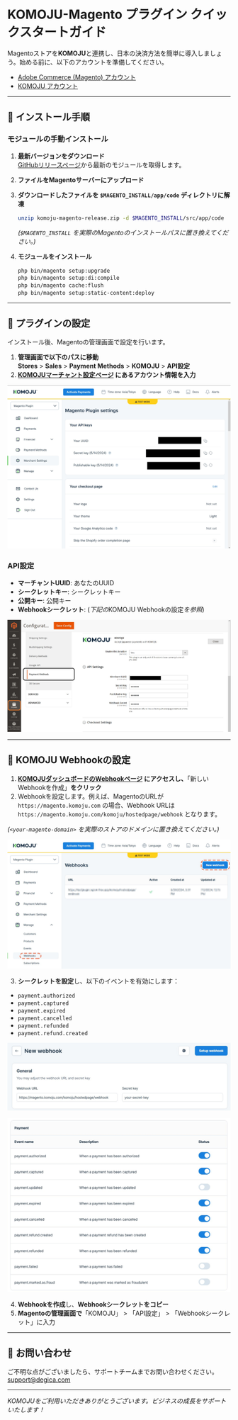 # KOMOJU-Magento プラグイン クイックスタートガイド

Magentoストアを**KOMOJU**と連携し、日本の決済方法を簡単に導入しましょう。始める前に、以下のアカウントを準備してください。

- [Adobe Commerce (Magento) アカウント](https://business.adobe.com/products/magento/magento-commerce.html)
- [KOMOJU アカウント](https://komoju.com/)

---

## 📌 インストール手順

### モジュールの手動インストール

1. **最新バージョンをダウンロード**  
   [GitHubリリースページ](https://github.com/degica/komoju-magento/releases)から最新のモジュールを取得します。
2. **ファイルをMagentoサーバーにアップロード**  
3. **ダウンロードしたファイルを `$MAGENTO_INSTALL/app/code` ディレクトリに解凍**  

    ```bash
    unzip komoju-magento-release.zip -d $MAGENTO_INSTALL/src/app/code
    ```

    *(`$MAGENTO_INSTALL` を実際のMagentoのインストールパスに置き換えてください。)*

4. **モジュールをインストール**  

    ```bash
    php bin/magento setup:upgrade
    php bin/magento setup:di:compile
    php bin/magento cache:flush
    php bin/magento setup:static-content:deploy
    ```

---

## 📌 プラグインの設定

インストール後、Magentoの管理画面で設定を行います。

1. **管理画面で以下のパスに移動**  
   **Stores** > **Sales** > **Payment Methods** > **KOMOJU** > **API設定**  
2. **[KOMOJUマーチャント設定ページ](https://komoju.com/admin/merchant_settings) にあるアカウント情報を入力**

![KOMOJU ダッシュボード](../assets/images/komoju_magento_setting.jpg "KOMOJU ダッシュボード")

### API設定
- **マーチャントUUID**: あなたのUUID  
- **シークレットキー**: シークレットキー  
- **公開キー**: 公開キー  
- **Webhookシークレット**: (*下記の*KOMOJU Webhookの設定*を参照*)

![Magento 設定](../assets/images/magento_configuration.jpg "KOMOJU ダッシュボード")

---

## 📌 KOMOJU Webhookの設定

1. **[KOMOJUダッシュボードのWebhookページ](https://komoju.com/merchant/webhooks) にアクセスし、**「新しいWebhookを作成」**をクリック**
2. Webhookを設定します。例えば、MagentoのURLが `https://magento.komoju.com` の場合、Webhook URLは `https://magento.komoju.com/komoju/hostedpage/webhook` となります。

*(`<your-magento-domain>` を実際のストアのドメインに置き換えてください。)*

![KOMOJU 新規Webhook作成](../assets/images/komoju_webhook_01.jpg "新しいWebhookの作成")

3. **シークレットを設定**し、以下のイベントを有効にします：
- `payment.authorized`
- `payment.captured`
- `payment.expired`
- `payment.cancelled`
- `payment.refunded`
- `payment.refund.created`

![KOMOJU Webhook URL設定](../assets/images/komoju_webhook_02.jpg "URLの設定")

![KOMOJU 支払いイベント設定](../assets/images/komoju_webhook_03.jpg "イベントの設定")

4. **Webhookを作成**し、**Webhookシークレットをコピー**  
5. **Magentoの管理画面で**「KOMOJU」 > 「API設定」 > 「Webhookシークレット」に入力

---

## 📌 お問い合わせ

ご不明な点がございましたら、サポートチームまでお問い合わせください。  
[support@degica.com](mailto:support@degica.com)

---

*KOMOJUをご利用いただきありがとうございます。ビジネスの成長をサポートいたします！*